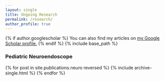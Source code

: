 ```yaml
---
layout: single
title: Ongoing Research
permalink: /research/
author_profile: true
---
```

{% if author.googlescholar %}
  You can also find my articles on <u><a href="{{author.googlescholar}}">my Google Scholar profile</a>.</u>
{% endif %}
{% include base_path %}
### Pediatric Neuroendoscope

{% for post in site.publications.neuro reversed %}
  {% include archive-single.html %}
{% endfor %}